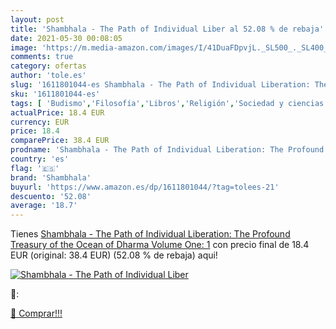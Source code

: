 ```yaml
---
layout: post
title: 'Shambhala - The Path of Individual Liber al 52.08 % de rebaja'
date: 2021-05-30 00:08:05
image: 'https://m.media-amazon.com/images/I/41DuaFDpvjL._SL500_._SL400_.jpg'
comments: true
category: ofertas
author: 'tole.es'
slug: '1611801044-es Shambhala - The Path of Individual Liberation: The...'
sku: '1611801044-es'
tags: [ 'Budismo','Filosofía','Libros','Religión','Sociedad y ciencias sociales','shambhala', ]
actualPrice: 18.4 EUR
currency: EUR
price: 18.4
comparePrice: 38.4 EUR
prodname: 'Shambhala - The Path of Individual Liberation: The Profound Treasury of the Ocean of Dharma  Volume One: 1'
country: 'es'
flag: '🇪🇸'
brand: 'Shambhala'
buyurl: 'https://www.amazon.es/dp/1611801044/?tag=tolees-21'
descuento: '52.08'
average: '18.7'
---
```


Tienes [Shambhala - The Path of Individual Liberation: The Profound Treasury of the Ocean of Dharma  Volume One: 1](https://www.amazon.es/dp/1611801044/?tag=tolees-21) con precio final de  18.4 EUR (original: 38.4 EUR) (52.08 %  de rebaja) aqui!

[![Shambhala - The Path of Individual Liber](https://m.media-amazon.com/images/I/41DuaFDpvjL._SL500_._SL400_.jpg)](https://www.amazon.es/dp/1611801044/?tag=tolees-21)

🔎:


[🛒 Comprar!!!](https://www.amazon.es/dp/1611801044/?tag=tolees-21)
